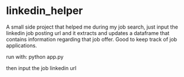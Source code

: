 # linkedin_helper
A small side project that helped me during my job search, just input the linkedin job posting url and it extracts and updates a dataframe that contains information regarding that job offer. Good to keep track of job applications.

run with: python app.py

then input the job linkedin url
